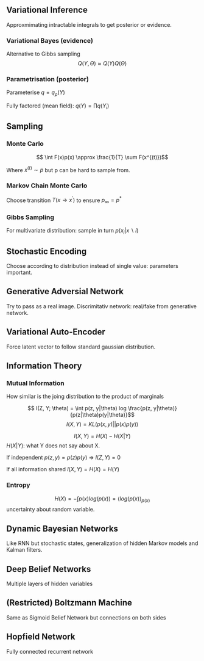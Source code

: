 
## Variational Inference

Approxmimating intractable integrals to get posterior or evidence.

### Variational Bayes (evidence)

Alternative to Gibbs sampling
$$ Q(Y, \Theta) \approx Q(Y)Q(\Theta)$$

### Parametrisation (posterior)

Parameterise $q = q_{\rho}(Y)$

Fully factored (mean field): $q(Y) = \prod q(Y_i)$

## Sampling

### Monte Carlo

$$ \int F(x)p(x) \approx \frac{1}{T} \sum F(x^{(t)})$$ 

Where $x^{(t)} \sim p$ but p can be hard to sample from.

### Markov Chain Monte Carlo

Choose transition $T(x \to x^{'})$ to ensure $p_{\infty} = p^{*}$

### Gibbs Sampling

For multivariate distribution: sample in turn $p(x_i|x \backslash i)$

## Stochastic Encoding

Choose according to distribution instead of single value: parameters important.

## Generative Adversial Network

Try to pass as a real image. Discrimitativ network: real/fake from generative network.

## Variational Auto-Encoder

Force latent vector to follow standard gaussian distribution.

## Information Theory
### Mutual Information
How similar is the joing distribution to the product of marginals

$$ I(Z, Y; \theta) = \int p(z, y|\theta) log \frac{p(z, y|\theta)}{p(z|\theta)p(y|\theta)}$$
$$ I(X, Y) = KL(p(x, y) || p(x)p(y))$$

$$ I(X, Y) = H(X) - H(X|Y)$$ $H(X|Y)$: what Y does not say about X. 

If independent $p(z, y) = p(z)p(y)$ => $I(Z, Y) = 0$

If all information shared $I(X, Y) = H(X) = H(Y)$

### Entropy
$$ H(X) = - \int p(x) log(p(x)) = \langle log(p(x) \rangle_{p(x)}$$ uncertainty about random variable.

## Dynamic Bayesian Networks
Like RNN but stochastic states, generalization of hidden Markov models and Kalman filters.

## Deep Belief Networks
Multiple layers of hidden variables

## (Restricted) Boltzmann Machine
Same as Sigmoid Belief Network but connections on both sides

## Hopfield Network
Fully connected recurrent network